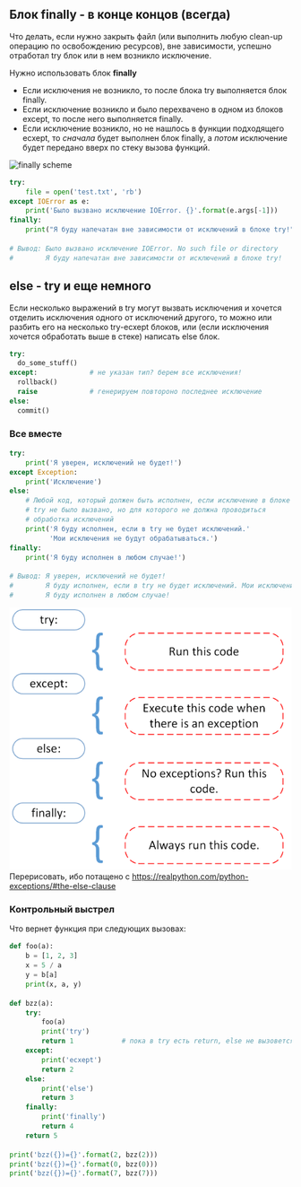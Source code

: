 ## Блок finally - в конце концов (всегда)

Что делать, если нужно закрыть файл (или выполнить любую clean-up операцию по освобождению ресурсов), вне зависимости, успешно отработал try блок или в нем возникло исключение.

Нужно использовать блок **finally**

* Если исключения не возникло, то после блока try выполняется блок finally.
* Если исключение возникло и было перехвачено в одном из блоков except, то после него выполняется finally.
* Если исключение возникло, но не нашлось в функции подходящего ecxept, то *сначала* будет выполнен блок finally, а *потом* исключение будет передано вверх по стеку вызова функций.

![finally scheme](/img/finally.png)

```python
try:
    file = open('test.txt', 'rb')
except IOError as e:
    print('Было вызвано исключение IOError. {}'.format(e.args[-1]))
finally:
    print("Я буду напечатан вне зависимости от исключений в блоке try!")
​
# Вывод: Было вызвано исключение IOError. No such file or directory
#        Я буду напечатан вне зависимости от исключений в блоке try!
```

## else - try и еще немного

Если несколько выражений в try могут вызвать исключения и хочется отделить исключения одного от исключений другого, то можно или разбить его на несколько try-ecxept блоков, или (если исключения хочется обработать выше в стеке) написать else блок.

```python
try:
  do_some_stuff()
except:             # не указан тип? берем все исключения!
  rollback()
  raise             # генерируем повтороно последнее исключение
else:
  commit()
```

### Все вместе

```python
try:
    print('Я уверен, исключений не будет!')
except Exception:
    print('Исключение')
else:
    # Любой код, который должен быть исполнен, если исключение в блоке
    # try не было вызвано, но для которого не должна проводиться
    # обработка исключений
    print('Я буду исполнен, если в try не будет исключений.'
          'Мои исключения не будут обрабатываться.')
finally:
    print('Я буду исполнен в любом случае!')
​
# Вывод: Я уверен, исключений не будет!
#        Я буду исполнен, если в try не будет исключений. Мои исключения не будут обрабатываться.
#        Я буду исполнен в любом случае!
```

![try-ecxept-else-finally схема](img/tryelse.png)
Перерисовать, ибо потащено с https://realpython.com/python-exceptions/#the-else-clause

### Контрольный выстрел

Что вернет функция при следующих вызовах:

```python
def foo(a):
    b = [1, 2, 3]
    x = 5 / a
    y = b[a]
    print(x, a, y)
    
def bzz(a):
    try:
        foo(a)
        print('try')
        return 1            # пока в try есть return, else не вызовется
    except:
        print('ecxept')
        return 2
    else:
        print('else')
        return 3
    finally:
        print('finally')
        return 4
    return 5
    
print('bzz({})={}'.format(2, bzz(2)))
print('bzz({})={}'.format(0, bzz(0)))
print('bzz({})={}'.format(7, bzz(7)))
```
